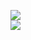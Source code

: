 [![](https://img.shields.io/badge/Made%20With-Github%20Spray-lightgrey.svg?style=for-the-badge&logo=github)](https://github.com/Annihil/github-spray#8759)  
[![](https://i.imgur.com/2DrTn0Z.gif)](https://github.com/Annihil/github-spray)